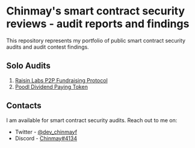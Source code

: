 # Chinmay's smart contract security reviews - audit reports and findings

This repository represents my portfolio of public smart contract security audits and audit contest findings.

## Solo Audits

1. [Raisin Labs P2P Fundraising Protocol](https://github.com/chinmay-farkya/Audits/blob/main/solo/Raisin-p2p-fundraising.pdf)
2. [Poodl Dividend Paying Token](https://github.com/chinmay-farkya/Audits/blob/main/solo/poodltech-dividend-paying-token.md)

## Contacts

I am available for smart contract security audits. Reach out to me on:

- Twitter - [@dev_chinmayf](https://twitter.com/dev_chinmayf)
- Discord - [Chinmay#4134](https://discordapp.com/users/732959289139789875)
